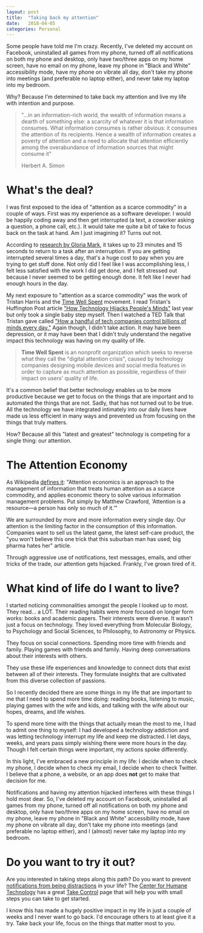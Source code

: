 ```yaml
---
layout: post
title:  "Taking back my attention"
date:   2018-04-05
categories: Personal
---
```


Some people have told me I'm crazy. Recently, I've deleted my account on Facebook, uninstalled all games from my phone, turned off all notifications on both my phone and desktop, only have two/three apps on my home screen, have no email on my phone, leave my phone in "Black and White" accessibility mode, have my phone on vibrate all day, don't take my phone into meetings (and preferable no laptop either), and never take my laptop into my bedroom.

Why? Because I'm determined to take back my attention and live my life with intention and purpose. 

> "...in an information-rich world, the wealth of information means a dearth of something else: a scarcity of whatever it is that information consumes. What information consumes is rather obvious: it consumes the attention of its recipients. Hence a wealth of information creates a poverty of attention and a need to allocate that attention efficiently among the overabundance of information sources that might consume it"
>
> Herbert A. Simon

# What's the deal?
I was first exposed to the idea of "attention as a scarce commodity" in a couple of ways. First was my experience as a software developer. I would be happily coding away and then get interrupted (a text, a coworker asking a question, a phone call, etc.). It would take me quite a bit of take to focus back on the task at hand. Am I just imagining it? Turns out not. 

According to [research by Gloria Mark](https://www.ics.uci.edu/~gmark/chi08-mark.pdf), it takes up to 23 minutes and 15 seconds to return to a task after an interruption. If you are getting interrupted several times a day, that's a huge cost to pay when you are trying to get stuff done. Not only did I feel like I was accomplishing less, I felt less satisfied with the work I did get done, and I felt stressed out because I never seemed to be getting enough done. It felt like I never had enough hours in the day.

My next exposure to "attention as a scarce commodity" was the work of Tristan Harris and the [Time Well Spent](https://en.wikipedia.org/wiki/Time_Well_Spent) movement. I read Tristan's Huffington Post article ["How Technology Hijacks People's Minds"](https://www.huffingtonpost.com/tristan-harris/how-technology-hijacks-peoples-minds_b_10155754.html) last year but only took a single baby step myself. Then I watched a TED Talk that Tristan gave called ["How a handful of tech companies control billions of minds every day."](https://www.ted.com/talks/tristan_harris_the_manipulative_tricks_tech_companies_use_to_capture_your_attention) Again though, I didn't take action. It may have been depression, or it may have been that I didn't truly understand the negative impact this technology was having on my quality of life.

> **Time Well Spent** is an nonprofit organization which seeks to reverse what they call the "digital attention crisis", caused by technology companies designing mobile devices and social media features in order to capture as much attention as possible, regardless of their impact on users' quality of life.

It's a common belief that better technology enables us to be more productive because we get to focus on the things that are important and to automated the things that are not.
Sadly, that has not turned out to be true. All the technology we have integrated intimately into our daily lives have made us less efficient in many ways and prevented us from focusing on the things that truly matters.

How? Because all this "latest and greatest" technology is competing for a single thing: our attention.

# The Attention Economy
As Wikipedia [defines it](https://en.wikipedia.org/wiki/Attention_economy): "Attention economics is an approach to the management of information that treats human attention as a scarce commodity, and applies economic theory to solve various information management problems. Put simply by Matthew Crawford, 'Attention is a resource—a person has only so much of it.'"

We are surrounded by more and more information every single day. Our attention is the limiting factor in the consumption of this information. Companies want to sell us the latest game, the latest self-care product, the "you won't believe this one trick that this suburban man has used; big pharma hates her" article.

Through aggressive use of notifications, text messages, emails, and other tricks of the trade, our attention gets hijacked. Frankly, I've grown tired of it.

# What kind of life do I want to live?
I started noticing commonalities amongst the people I looked up to most. They read... a LOT. Their reading habits were more focused on longer form works: books and academic papers. Their interests were diverse. It wasn't just a focus on technology. They loved everything from Molecular Biology, to Psychology and Social Sciences, to Philosophy, to Astronomy or Physics.

They focus on social connections. Spending more time with friends and family. Playing games with friends and family. Having deep conversations about their interests with others.

They use these life experiences and knowledge to connect dots that exist between all of their interests. They formulate insights that are cultivated from this diverse collection of passions.

So I recently decided there are some things in my life that are important to me that I need to spend more time doing: reading books, listening to music, playing games with the wife and kids, and talking with the wife about our hopes, dreams, and life wishes.

To spend more time with the things that actually mean the most to me, I had to admit one thing to myself: I had developed a technology addiction and was letting technology interrupt my life and keep me distracted. I let days, weeks, and years pass simply wishing there were more hours in the day. Though I felt certain things were important, my actions spoke differently.

In this light, I've embraced a new principle in my life: I decide when to check my phone, I decide when to check my email, I decide when to check Twitter. I believe that a phone, a website, or an app does **not** get to make that decision for me.

Notifications and having my attention hijacked interferes with these things I hold most dear. So, I've deleted my account on Facebook, uninstalled all games from my phone, turned off all notifications on both my phone and desktop, only have two/three apps on my home screen, have no email on my phone, leave my phone in "Black and White" accessibility mode, have my phone on vibrate all day, don't take my phone into meetings (and preferable no laptop either), and I (almost) never take my laptop into my bedroom.

# Do you want to try it out?
Are you interested in taking steps along this path? Do you want to prevent [notifications from being distractions](https://www.psychologytoday.com/us/blog/rest/201507/notifications-are-the-new-distractions) in your life? The [Center for Humane Technology](http://humanetech.com/) has a great [Take Control](http://humanetech.com/take-control/) page that will help you with small steps you can take to get started. 

I know this has made a hugely positive impact in my life in just a couple of weeks and I never want to go back. I'd encourage others to at least give it a try. Take back your life, focus on the things that matter most to you.